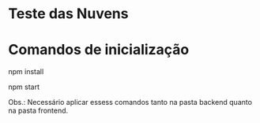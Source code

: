 # Teste das Nuvens

# Comandos de inicialização
 npm install

 npm start

 Obs.: Necessário aplicar essess comandos tanto na pasta backend quanto na pasta frontend.


